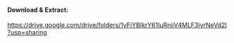 #### Download & Extract:
https://drive.google.com/drive/folders/1yFiYBIkrY61IuRniiV4MLF3jyrNeVd2I?usp=sharing
